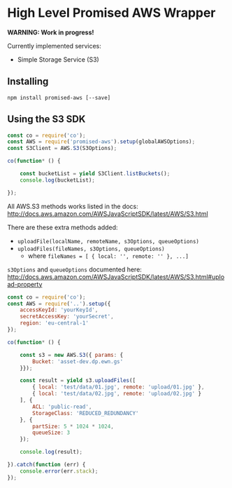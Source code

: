 # High Level Promised AWS Wrapper

**WARNING: Work in progress!**

Currently implemented services:
* Simple Storage Service (S3)

## Installing

```shell
npm install promised-aws [--save]
```

## Using the S3 SDK

```javascript
const co = require('co');
const AWS = require('promised-aws').setup(globalAWSOptions);
const S3Client = AWS.S3(S3Options);

co(function* () {

    const bucketList = yield S3Client.listBuckets();
    console.log(bucketList);

});
```

All AWS.S3 methods works listed in the docs:
http://docs.aws.amazon.com/AWSJavaScriptSDK/latest/AWS/S3.html

There are these extra methods added:

* `uploadFile(localName, remoteName, s3Options, queueOptions)`
* `uploadFiles(fileNames, s3Options, queueOptions)`
    * where `fileNames = [ { local: '', remote: '' }, ...]`

`s3Options` and `queueOptions` documented here: http://docs.aws.amazon.com/AWSJavaScriptSDK/latest/AWS/S3.html#upload-property

```javascript
const co = require('co');
const AWS = require('..').setup({
    accessKeyId: 'yourKeyId',
    secretAccessKey: 'yourSecret',
    region: 'eu-central-1'
});

co(function* () {

    const s3 = new AWS.S3({ params: {
        Bucket: 'asset-dev.dp.ewn.gs'
    }});

    const result = yield s3.uploadFiles([
        { local: 'test/data/01.jpg', remote: 'upload/01.jpg' },
        { local: 'test/data/02.jpg', remote: 'upload/02.jpg' }
    ], {
        ACL: 'public-read',
        StorageClass: 'REDUCED_REDUNDANCY'
    }, {
        partSize: 5 * 1024 * 1024,
        queueSize: 3
    });

    console.log(result);

}).catch(function (err) {
    console.error(err.stack);
});
```
